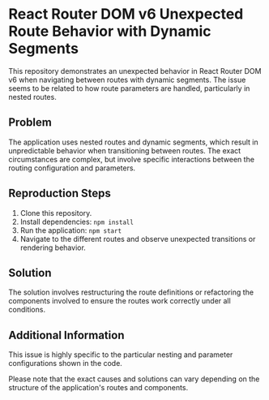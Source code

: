 # React Router DOM v6 Unexpected Route Behavior with Dynamic Segments

This repository demonstrates an unexpected behavior in React Router DOM v6 when navigating between routes with dynamic segments. The issue seems to be related to how route parameters are handled, particularly in nested routes.

## Problem

The application uses nested routes and dynamic segments, which result in unpredictable behavior when transitioning between routes. The exact circumstances are complex, but involve specific interactions between the routing configuration and parameters.

## Reproduction Steps

1. Clone this repository.
2. Install dependencies: `npm install`
3. Run the application: `npm start`
4. Navigate to the different routes and observe unexpected transitions or rendering behavior.

## Solution

The solution involves restructuring the route definitions or refactoring the components involved to ensure the routes work correctly under all conditions.

## Additional Information

This issue is highly specific to the particular nesting and parameter configurations shown in the code.

Please note that the exact causes and solutions can vary depending on the structure of the application's routes and components.